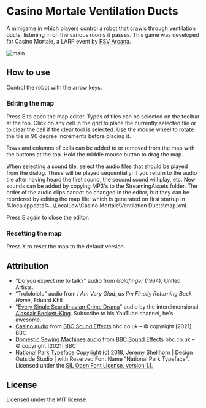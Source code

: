 # Casino Mortale Ventilation Ducts
A minigame in which players control a robot that crawls through ventilation ducts, listening in on the various rooms it passes. This game was developed for Casino Mortale, a LARP event by [RSV Arcana](https://www.arcana.nl).

![main](https://user-images.githubusercontent.com/18243979/139534386-71396837-a6b1-4b70-8e2f-34eae307c7e8.png)

## How to use
Control the robot with the arrow keys.

### Editing the map
Press E to open the map editor. Types of tiles can be selected on the toolbar at the top. Click on any cell in the grid to place the currently selected tile or to clear the cell if the clear tool is selected. Use the mouse wheel to rotate the tile in 90 degree increments before placing it.

Rows and columns of cells can be added to or removed from the map with the buttons at the top. Hold the middle mouse button to drag the map.

When selecting a sound tile, select the audio files that should be played from the dialog. These will be played sequentially: if you return to the audio tile after having heard the first sound, the second sound will play, etc. New sounds can be added by copying MP3's to the StreamingAssets folder. 
The order of the audio clips cannot be changed in the editor, but they can be reordered by editing the map file, which is generated on first startup in %localappdata%\..\LocalLow\Casino Mortale\Ventilation Ducts\map.xml.

Press E again to close the editor.

### Resetting the map
Press X to reset the map to the default version.

## Attribution
- "Do you expect me to talk?" audio from _Goldfinger_ (1964), United Artists.
- "Trololololo" audio from _I Am Very Glad, as I'm Finally Returning Back Home_, Eduard Khil
- "[Every Single Scandinavian Crime Drama](https://www.youtube.com/watch?v=I-OOpZitfd0)" audio by the interdimensional [Alasdair Beckett-King](https://www.youtube.com/c/ABeckettKing). Subscribe to his YouTube channel, he's awesome.
- [Casino audio](https://sound-effects.bbcrewind.co.uk/search?q=07021005) from [BBC Sound Effects](https://sound-effects.bbcrewind.co.uk/search?q=&source=bbc_archive) bbc.co.uk – © copyright [2021] BBC
- [Domestic Sewing Machines audio](https://sound-effects.bbcrewind.co.uk/search?q=07039136) from [BBC Sound Effects](https://sound-effects.bbcrewind.co.uk/search?q=&source=bbc_archive) bbc.co.uk – © copyright [2021] BBC
- [National Park Typeface](https://nationalparktypeface.com/License) Copyright (c) 2018, Jeremy Shellhorn | Design Outside Studio | with Reserved Font Name "National Park Typeface". Licensed under the [SIL Open Font License, version 1.1.](https://scripts.sil.org/OFL)
## License
Licensed under the MIT license
